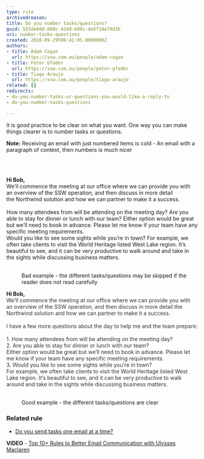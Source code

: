 ```yaml
---
type: rule
archivedreason: 
title: Do you number tasks/questions?
guid: 553de8dd-680c-4249-b99c-de5f14e79d3b
uri: number-tasks-questions
created: 2010-09-29T06:41:05.0000000Z
authors:
- title: Adam Cogan
  url: https://ssw.com.au/people/adam-cogan
- title: Peter Gfader
  url: https://ssw.com.au/people/peter-gfader
- title: Tiago Araujo
  url: https://ssw.com.au/people/tiago-araujo
related: []
redirects:
- do-you-number-tasks-or-questions-you-would-like-a-reply-to
- do-you-number-tasks-questions

---
```



<p>It is good practice to be clear on what you want. One way you can make things clearer is to number tasks or questions. <br></p><p><b>Note&#58;</b> Receiving an email with just numbered items is cold -&#160;An email with a paragraph of context, then numbers is much nicer<br></p>
<br><excerpt class='endintro'></excerpt><br>
<div class="ssw15-rteElement-GreyBox"><p class="ssw15-rteElement-GreyBox"><b>Hi Bob,</b><br>We’ll commence the meeting at our office where we can provide you with an overview of the SSW&#160;operation, and then discuss in more detail the&#160;Northwind&#160;solution and how we can partner to make it a success.<br><br>How many attendees from&#160;will be attending on&#160;the meeting day? Are you able to stay for dinner or lunch with our team? Either option would be great but we’ll need to book in advance. Please let me know if your team have any specific meeting requirements.<br>Would you like to see some sights&#160;while you’re in town? For example, we often take clients to visit the World Heritage listed West Lake region. It’s beautiful to see, and it can be very productive to walk around and take in the sights while discussing business matters.<br><br></p></div><dd class="ssw15-rteElement-FigureBad"> Bad example - the different tasks/questions​ may be skipped if the reader does not read carefully<br></dd><div class="ssw15-rteElement-GreyBox"><p class="ssw15-rteElement-GreyBox"><b>Hi Bob,</b><br><span style="color&#58;#333333;">We’ll commence the meeting at our office where we can provide you with an overview of the SSW&#160;operation, and then discuss in more detail the Northwind solution and how we can partner to make it a success.<br><br>I have a few more questions about the day to help me and the team prepare&#58;<br><br>1. How many attendees from&#160;will be attending on the meeting day?<br>2. Are you able to stay for dinner or lunch with our team? <br>Either option would be great but we’ll need to book in advance. Please let me know if your team have any specific meeting requirements.<br>3. Would you like to see some sights&#160;while you’re in town? <br>For example, we often take clients to visit the World Heritage listed West Lake region. It’s beautiful to see, and it can be very productive to walk around and take in the sights while discussing business matters.<br>​<br></span></p></div><dd class="ssw15-rteElement-FigureGood"> Good example - the different tasks/questions are clear<br></dd><h3 class="ssw15-rteElement-H3">Related rule​<br></h3><ul><li>​<a href="/_layouts/15/FIXUPREDIRECT.ASPX?WebId=3dfc0e07-e23a-4cbb-aac2-e778b71166a2&amp;TermSetId=07da3ddf-0924-4cd2-a6d4-a4809ae20160&amp;TermId=625dedbc-d04b-4100-a66c-7012cc1fcfcb">Do you send tasks one email at a ti​me?</a></li></ul><p>
   <strong>VIDEO</strong>&#160;-&#160;<a href="https&#58;//www.youtube.com/watch?v=LAqRokqq4jI">Top 10+&#160;Rules to Better Email Communication with Ulysses Maclaren</a> <br></p>



